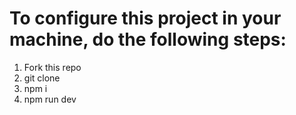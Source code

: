 # To configure this project in your machine, do the following steps:
1. Fork this repo
2. git clone 
3. npm i
4. npm run dev
